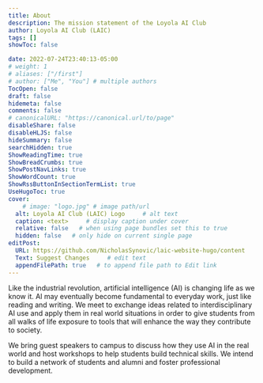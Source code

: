 ```yaml
---
title: About
description: The mission statement of the Loyola AI Club
author: Loyola AI Club (LAIC)
tags: []
showToc: false

date: 2022-07-24T23:40:13-05:00
# weight: 1
# aliases: ["/first"]
# author: ["Me", "You"] # multiple authors
TocOpen: false
draft: false
hidemeta: false
comments: false
# canonicalURL: "https://canonical.url/to/page"
disableShare: false
disableHLJS: false
hideSummary: false
searchHidden: true
ShowReadingTime: true
ShowBreadCrumbs: true
ShowPostNavLinks: true
ShowWordCount: true
ShowRssButtonInSectionTermList: true
UseHugoToc: true
cover:
    # image: "logo.jpg" # image path/url
  alt: Loyola AI Club (LAIC) Logo     # alt text
  caption: <text>     # display caption under cover
  relative: false   # when using page bundles set this to true
  hidden: false   # only hide on current single page
editPost:
  URL: https://github.com/NicholasSynovic/laic-website-hugo/content
  Text: Suggest Changes     # edit text
  appendFilePath: true   # to append file path to Edit link
---
```


Like the industrial revolution, artificial intelligence (AI) is changing life as
we know it. AI may eventually become fundamental to everyday work, just like
reading and writing. We meet to exchange ideas related to interdisciplinary AI
use and apply them in real world situations in order to give students from all
walks of life exposure to tools that will enhance the way they contribute to
society.

We bring guest speakers to campus to discuss how they use AI in the real world
and host workshops to help students build technical skills. We intend to build a
network of students and alumni and foster professional development.
